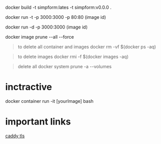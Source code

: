  docker build -t simpform:lates -t simpform:v0.0.0 .  

 docker run -t -p 3000:3000 -p 80:80 (image id)

  docker run -d -p 3000:3000 (image id)

docker image prune --all --force

> to delete all container and images
docker rm -vf $(docker ps -aq)

> to delete images
docker rmi -f $(docker images -aq)

>delete all
docker system prune -a --volumes

# inctractive

docker container run -it [yourImage] bash


# important links
[caddy tls](https://caddyserver.com/docs/caddyfile/directives/tls)